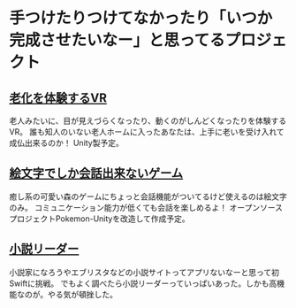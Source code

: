 # 手つけたりつけてなかったり「いつか完成させたいなー」と思ってるプロジェクト

## [老化を体験するVR](https://github.com/kaeruko/vr)

老人みたいに、目が見えづらくなったり、動くのがしんどくなったりを体験するVR。
誰も知人のいない老人ホームに入ったあなたは、上手に老いを受け入れて成仏出来るのか！
Unity製予定。


## [絵文字でしか会話出来ないゲーム](https://github.com/kaeruko/morichat)

癒し系の可愛い森のゲームにちょっと会話機能がついてるけど使えるのは絵文字のみ。
コミュニケーション能力が低くても会話を楽しめるよ！
オープンソースプロジェクトPokemon-Unityを改造して作成予定。

## [小説リーダー](https://github.com/kaeruko/narrowReader)

小説家になろうやエブリスタなどの小説サイトってアプリないなーと思って初Swiftに挑戦。
でもよく調べたら小説リーダーっていっぱいあった。しかも高機能なのが。やる気が頓挫した。


